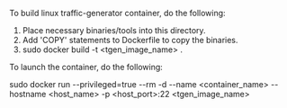 To build linux traffic-generator container, do the following:

  1. Place necessary binaries/tools into this directory.
  2. Add 'COPY' statements to Dockerfile to copy the binaries.
  3. sudo docker build -t <tgen_image_name> .

To launch the container, do the following:

sudo docker run --privileged=true --rm -d --name <container_name> --hostname <host_name> -p <host_port>:22 <tgen_image_name> 
